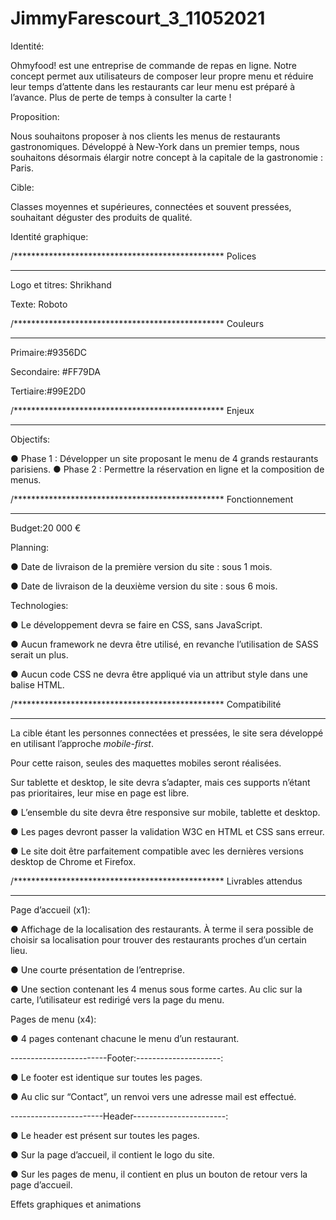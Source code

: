 # JimmyFarescourt_3_11052021

Identité:

Ohmyfood! est une entreprise de commande de repas en ligne. Notre concept permet aux
utilisateurs de composer leur propre menu et réduire leur temps d’attente dans les
restaurants car leur menu est préparé à l’avance. Plus de perte de temps à consulter la carte
!

Proposition:

Nous souhaitons proposer à nos clients les menus de restaurants gastronomiques.
Développé à New-York dans un premier temps, nous souhaitons désormais élargir notre
concept à la capitale de la gastronomie : Paris.

Cible:

Classes moyennes et supérieures, connectées et souvent pressées, souhaitant déguster des
produits de qualité.

Identité graphique:

/************************************************
Polices
*************************************************

Logo et titres: Shrikhand


Texte: Roboto

/************************************************
Couleurs
*************************************************

Primaire:#9356DC 

Secondaire: #FF79DA

Tertiaire:#99E2D0


/************************************************
Enjeux
*************************************************


Objectifs:

● Phase 1 : Développer un site proposant le menu de 4 grands restaurants parisiens.
● Phase 2 : Permettre la réservation en ligne et la composition de menus.


/************************************************
Fonctionnement
*************************************************

Budget:20 000 €


Planning:

● Date de livraison de la première version du site : sous 1 mois.

● Date de livraison de la deuxième version du site : sous 6 mois.

Technologies:

● Le développement devra se faire en CSS, sans JavaScript.

● Aucun framework ne devra être utilisé, en revanche l’utilisation de SASS serait un
plus.

● Aucun code CSS ne devra être appliqué via un attribut style dans une balise HTML.


/************************************************
Compatibilité
*************************************************

La cible étant les personnes connectées et pressées, le site sera développé en utilisant
l’approche *mobile-first*. 

Pour cette raison, seules des maquettes mobiles seront réalisées.

Sur tablette et desktop, le site devra s’adapter, mais ces supports n’étant pas prioritaires,
leur mise en page est libre.

● L’ensemble du site devra être responsive sur mobile, tablette et desktop.

● Les pages devront passer la validation W3C en HTML et CSS sans erreur.

● Le site doit être parfaitement compatible avec les dernières versions desktop de
Chrome et Firefox.


/************************************************
Livrables attendus
*************************************************

Page d’accueil (x1):

● Affichage de la localisation des restaurants. À terme il sera possible de choisir sa
localisation pour trouver des restaurants proches d’un certain lieu.

● Une courte présentation de l’entreprise.

● Une section contenant les 4 menus sous forme cartes. Au clic sur la carte,
l’utilisateur est redirigé vers la page du menu.

Pages de menu (x4):

● 4 pages contenant chacune le menu d’un restaurant.

------------------------Footer:---------------------:

● Le footer est identique sur toutes les pages.

● Au clic sur “Contact”, un renvoi vers une adresse mail est effectué.

-----------------------Header-----------------------:

● Le header est présent sur toutes les pages.

● Sur la page d’accueil, il contient le logo du site.

● Sur les pages de menu, il contient en plus un bouton de retour vers la page d’accueil.


Effets graphiques et animations









